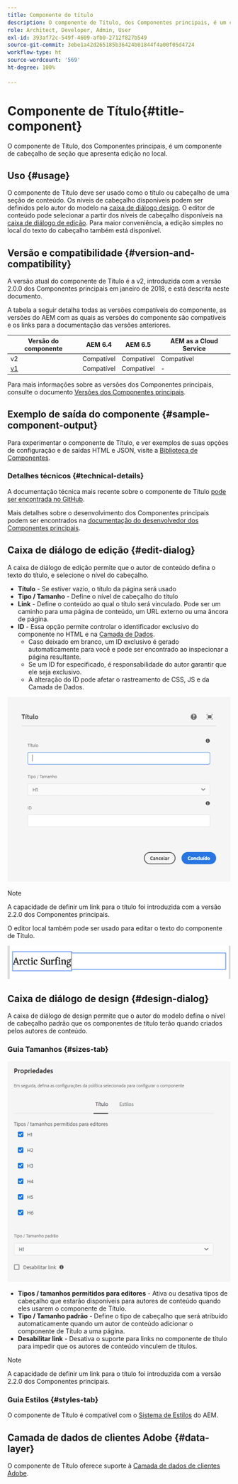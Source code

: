 ```yaml
---
title: Componente do título
description: O componente de Título, dos Componentes principais, é um componente de cabeçalho de seção que apresenta edição no local.
role: Architect, Developer, Admin, User
exl-id: 393af72c-549f-4609-afb0-2712f827b549
source-git-commit: 3ebe1a42d265185b36424b01844f4a00f05d4724
workflow-type: ht
source-wordcount: '569'
ht-degree: 100%

---
```


# Componente de Título{#title-component}

O componente de Título, dos Componentes principais, é um componente de cabeçalho de seção que apresenta edição no local.

## Uso {#usage}

O componente de Título deve ser usado como o título ou cabeçalho de uma seção de conteúdo. Os níveis de cabeçalho disponíveis podem ser definidos pelo autor do modelo na [caixa de diálogo design](#design-dialog). O editor de conteúdo pode selecionar a partir dos níveis de cabeçalho disponíveis na [caixa de diálogo de edição](#edit-dialog). Para maior conveniência, a edição simples no local do texto do cabeçalho também está disponível.

## Versão e compatibilidade {#version-and-compatibility}

A versão atual do componente de Título é a v2, introduzida com a versão 2.0.0 dos Componentes principais em janeiro de 2018, e está descrita neste documento.

A tabela a seguir detalha todas as versões compatíveis do componente, as versões do AEM com as quais as versões do componente são compatíveis e os links para a documentação das versões anteriores.

| Versão do componente | AEM 6.4 | AEM 6.5 | AEM as a Cloud Service |
|---|---|---|---|
| v2 | Compatível | Compatível | Compatível |
| [v1](v1/title-v1.md) | Compatível | Compatível | - |

Para mais informações sobre as versões dos Componentes principais, consulte o documento [Versões dos Componentes principais](/help/versions.md).

## Exemplo de saída do componente {#sample-component-output}

Para experimentar o componente de Título, e ver exemplos de suas opções de configuração e de saídas HTML e JSON, visite a [Biblioteca de Componentes](https://adobe.com/go/aem_cmp_library_title_br).

### Detalhes técnicos {#technical-details}

A documentação técnica mais recente sobre o componente de Título [pode ser encontrada no GitHub](https://adobe.com/go/aem_cmp_tech_title_v2_br).

Mais detalhes sobre o desenvolvimento dos Componentes principais podem ser encontrados na [documentação do desenvolvedor dos Componentes principais](/help/developing/overview.md).

## Caixa de diálogo de edição {#edit-dialog}

A caixa de diálogo de edição permite que o autor de conteúdo defina o texto do título, e selecione o nível do cabeçalho.

* **Título** - Se estiver vazio, o título da página será usado
* **Tipo / Tamanho** - Define o nível de cabeçalho do título
* **Link** - Define o conteúdo ao qual o título será vinculado. Pode ser um caminho para uma página de conteúdo, um URL externo ou uma âncora de página.
* **ID** - Essa opção permite controlar o identificador exclusivo do componente no HTML e na [Camada de Dados](/help/developing/data-layer/overview.md).
   * Caso deixado em branco, um ID exclusivo é gerado automaticamente para você e pode ser encontrado ao inspecionar a página resultante.
   * Se um ID for especificado, é responsabilidade do autor garantir que ele seja exclusivo.
   * A alteração do ID pode afetar o rastreamento de CSS, JS e da Camada de Dados.

![Caixa de diálogo de edição do componente de Título](/help/assets/title-edit.png)

>[!NOTE]
>
>A capacidade de definir um link para o título foi introduzida com a versão 2.2.0 dos Componentes principais.

O editor local também pode ser usado para editar o texto do componente de Título.

![Edição no local do componente de Título](/help/assets/title-edit-inline.png)

## Caixa de diálogo de design {#design-dialog}

A caixa de diálogo de design permite que o autor do modelo defina o nível de cabeçalho padrão que os componentes de título terão quando criados pelos autores de conteúdo.

### Guia Tamanhos {#sizes-tab}

![Caixa de diálogo de design do componente de Título](/help/assets/title-design.png)

* **Tipos / tamanhos permitidos para editores** - Ativa ou desativa tipos de cabeçalho que estarão disponíveis para autores de conteúdo quando eles usarem o componente de Título.
* **Tipo / Tamanho padrão** - Define o tipo de cabeçalho que será atribuído automaticamente quando um autor de conteúdo adicionar o componente de Título a uma página.
* **Desabilitar link** - Desativa o suporte para links no componente de título para impedir que os autores de conteúdo vinculem de títulos.

>[!NOTE]
>
>A capacidade de definir um link para o título foi introduzida com a versão 2.2.0 dos Componentes principais.

### Guia Estilos {#styles-tab}

O componente de Título é compatível com o [Sistema de Estilos](/help/get-started/authoring.md#component-styling) do AEM.

## Camada de dados de clientes Adobe {#data-layer}

O componente de Título oferece suporte à [Camada de dados de clientes Adobe](/help/developing/data-layer/overview.md).

